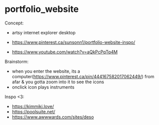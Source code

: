 # portfolio_website

Concept:
- artsy internet explorer desktop 


- https://www.pinterest.ca/sunsonn1/portfolio-website-inspo/
- https://www.youtube.com/watch?v=aQkPcPqTq4M

Brainstorm:
- when you enter the website, its a computer(https://www.pinterest.ca/pin/444167582017062449/) from afar & you gotta zoom into it to see the icons
- onclick icon plays instruments 



Inspo <3:
- https://kimmiki.love/
- https://poolsuite.net/
- https://www.awwwards.com/sites/deso
